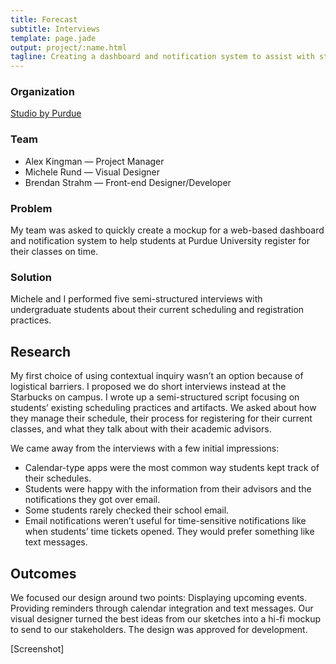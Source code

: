 ```yaml
---
title: Forecast
subtitle: Interviews
template: page.jade
output: project/:name.html
tagline: Creating a dashboard and notification system to assist with student registration.
---
```


### Organization
[Studio by Purdue](http://itap.purdue.edu/studio/)

### Team
- Alex Kingman &mdash; Project Manager
- Michele Rund &mdash; Visual Designer
- Brendan Strahm &mdash; Front-end Designer/Developer

### Problem
My team was asked to quickly create a mockup for a web-based dashboard and notification system to help students at Purdue University register for their classes on time.

### Solution
Michele and I performed five semi-structured interviews with undergraduate students about their current scheduling and registration practices.

## Research
My first choice of using contextual inquiry wasn’t an option because of logistical barriers.  I proposed we do short interviews instead at the Starbucks on campus. I wrote up a semi-structured script focusing on students’ existing scheduling practices and artifacts. We asked about how they manage their schedule, their process for registering for their current classes, and what they talk about with their academic advisors.

We came away from the interviews with a few initial impressions:
- Calendar-type apps were the most common way students kept track of their schedules.
- Students were happy with the information from their advisors and the notifications they got over email.
- Some students rarely checked their school email.
- Email notifications weren’t useful for time-sensitive notifications like when students’ time tickets opened.  They would prefer something like text messages.

## Outcomes
We focused our design around two points:
Displaying upcoming events.
Providing reminders through calendar integration and text messages.
Our visual designer turned the best ideas from our sketches into a hi-fi mockup to send to our stakeholders. The design was approved for development.

[Screenshot]
